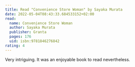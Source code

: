 ```yaml
---
title: Read "Convenience Store Woman" by Sayaka Murata
date: 2022-05-04T08:43:33.684533152+02:00
read:
  name: Convenience Store Woman
  author: Sayaka Murata
  publisher: Granta
  pages: 176
  uid: isbn:9781846276842
rating: 4
---
```


Very intriguing. It was an enjoyable book to read nevertheless.

